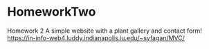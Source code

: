 # HomeworkTwo
Homework 2 
A simple website with a plant gallery and contact form!
https://in-info-web4.luddy.indianapolis.iu.edu/~syfagan/MVC/

